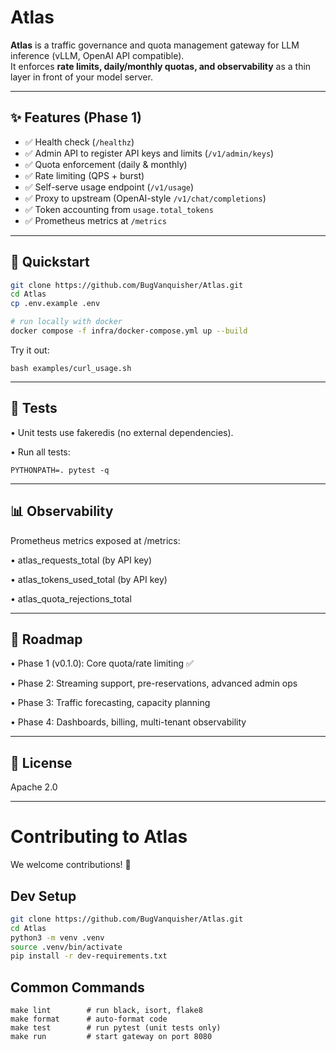# Atlas

**Atlas** is a traffic governance and quota management gateway for LLM inference (vLLM, OpenAI API compatible).  
It enforces **rate limits, daily/monthly quotas, and observability** as a thin layer in front of your model server.

---

## ✨ Features (Phase 1)
- ✅ Health check (`/healthz`)
- ✅ Admin API to register API keys and limits (`/v1/admin/keys`)
- ✅ Quota enforcement (daily & monthly)
- ✅ Rate limiting (QPS + burst)
- ✅ Self-serve usage endpoint (`/v1/usage`)
- ✅ Proxy to upstream (OpenAI-style `/v1/chat/completions`)
- ✅ Token accounting from `usage.total_tokens`
- ✅ Prometheus metrics at `/metrics`

---

## 🚀 Quickstart

```bash
git clone https://github.com/BugVanquisher/Atlas.git
cd Atlas
cp .env.example .env

# run locally with docker
docker compose -f infra/docker-compose.yml up --build
```

Try it out:
```
bash examples/curl_usage.sh
```

---

## 🧪 Tests
•	Unit tests use fakeredis (no external dependencies).

•	Run all tests:
```
PYTHONPATH=. pytest -q
```

---

## 📊 Observability

Prometheus metrics exposed at /metrics:

•	atlas_requests_total (by API key)

•	atlas_tokens_used_total (by API key)

•	atlas_quota_rejections_total

---

## 📍 Roadmap
•	Phase 1 (v0.1.0): Core quota/rate limiting ✅

•	Phase 2: Streaming support, pre-reservations, advanced admin ops

•	Phase 3: Traffic forecasting, capacity planning

•	Phase 4: Dashboards, billing, multi-tenant observability

---

## 📄 License

Apache 2.0

---


# Contributing to Atlas

We welcome contributions! 🚀

## Dev Setup

```bash
git clone https://github.com/BugVanquisher/Atlas.git
cd Atlas
python3 -m venv .venv
source .venv/bin/activate
pip install -r dev-requirements.txt
```
## Common Commands
```
make lint        # run black, isort, flake8
make format      # auto-format code
make test        # run pytest (unit tests only)
make run         # start gateway on port 8080
```